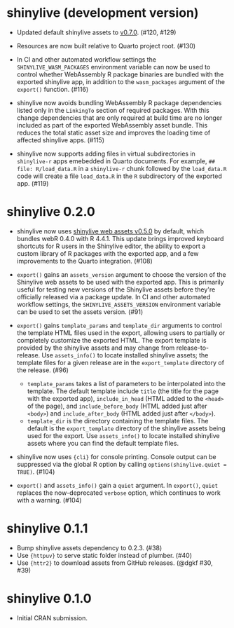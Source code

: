 # shinylive (development version)

* Updated default shinylive assets to [v0.7.0](https://github.com/posit-dev/shinylive/releases/tag/v0.7.0). (#120, #129)

* Resources are now built relative to Quarto project root. (#130)

* In CI and other automated workflow settings the `SHINYLIVE_WASM_PACKAGES` environment variable can now be used to control whether WebAssembly R package binaries are bundled with the exported shinylive app, in addition to the `wasm_packages` argument of the `export()` function. (#116)

* shinylive now avoids bundling WebAssembly R package dependencies listed only in the `LinkingTo` section of required packages. With this change dependencies that are only required at build time are no longer included as part of the exported WebAssembly asset bundle. This reduces the total static asset size and improves the loading time of affected shinylive apps. (#115)

* shinylive now supports adding files in virtual subdirectories in `shinylive-r` apps emebedded in Quarto documents. For example, `## file: R/load_data.R` in a `shinylive-r` chunk followed by the `load_data.R` code will create a file `load_data.R` in the `R` subdirectory of the exported app. (#119)

# shinylive 0.2.0

* shinylive now uses [shinylive web assets v0.5.0](https://github.com/posit-dev/shinylive/releases/tag/v0.5.0) by default, which bundles webR 0.4.0 with R 4.4.1. This update brings improved keyboard shortcuts for R users in the Shinylive editor, the ability to export a custom library of R packages with the exported app, and a few improvements to the Quarto integration. (#108)

* `export()` gains an `assets_version` argument to choose the version of the Shinylive web assets to be used with the exported app. This is primarily useful for testing new versions of the Shinylive assets before they're officially released via a package update. In CI and other automated workflow settings, the `SHINYLIVE_ASSETS_VERSION` environment variable can be used to set the assets version. (#91)

* `export()` gains `template_params` and `template_dir` arguments to control the template HTML files used in the export, allowing users to partially or completely customize the exported HTML. The export template is provided by the shinylive assets and may change from release-to-release. Use `assets_info()` to locate installed shinylive assets; the template files for a given release are in the `export_template` directory of the release. (#96)
    * `template_params` takes a list of parameters to be interpolated into the template. The default template include `title` (the title for the page with the exported app), `include_in_head` (HTML added to the `<head>` of the page), and `include_before_body` (HTML added just after `<body>`) and `include_after_body` (HTML added just after `</body>`).
    * `template_dir` is the directory containing the template files. The default is the `export_template` directory of the shinylive assets being used for the export. Use `assets_info()` to locate installed shinylive assets where you can find the default template files.

* shinylive now uses `{cli}` for console printing. Console output can be suppressed via the global R option by calling `options(shinylive.quiet = TRUE)`. (#104)

* `export()` and `assets_info()` gain a `quiet` argument. In `export()`, `quiet` replaces the now-deprecated `verbose` option, which continues to work with a warning. (#104)

# shinylive 0.1.1

* Bump shinylive assets dependency to 0.2.3. (#38)
* Use `{httpuv}` to serve static folder instead of plumber. (#40)
* Use `{httr2}` to download assets from GitHub releases. (@dgkf #30, #39)

# shinylive 0.1.0

* Initial CRAN submission.
